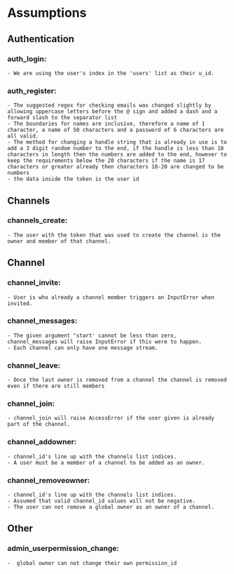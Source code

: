 # Assumptions

## Authentication

### auth_login:

    - We are using the user's index in the 'users' list as their u_id.

### auth_register:

    - The suggested regex for checking emails was changed slightly by allowing uppercase letters before the @ sign and added a dash and a forward slash to the separator list
    - The boundaries for names are inclusive, therefore a name of 1 character, a name of 50 characters and a password of 6 characters are all valid.
    - The method for changing a handle string that is already in use is to add a 3 digit random number to the end, if the handle is less than 18 characters in length then the numbers are added to the end, however to keep the requirements below the 20 characters if the name is 17 characters or greater already then characters 18-20 are changed to be numbers  
    - the data inside the token is the user id

## Channels

### channels_create:

    - The user with the token that was used to create the channel is the owner and member of that channel.

## Channel

### channel_invite:

    - User is who already a channel member triggers an InputError when invited.


### channel_messages:

    - The given argument "start' cannot be less than zero,
    channel_messages will raise InputError if this were to happen.
    - Each channel can only have one message stream.

### channel_leave:

    - Once the last owner is removed from a channel the channel is removed even if there are still members

### channel_join:

    - channel_join will raise AccessError if the user given is already part of the channel.

### channel_addowner:

    - channel_id's line up with the channels list indices.
    - A user must be a member of a channel to be added as an owner.

### channel_removeowner:

    - channel_id's line up with the channels list indices.
    - Assumed that valid channel_id values will not be negative.
    - The user can not remove a global owner as an owner of a channel.

## Other

### admin_userpermission_change:
    -  global owner can not change their own permission_id
